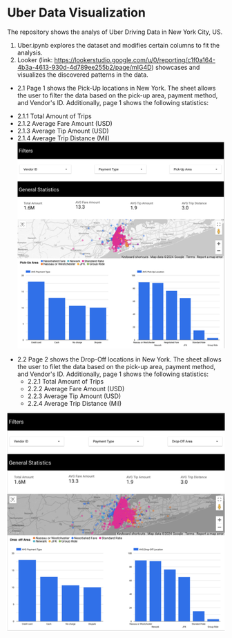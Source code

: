 # Uber Data Visualization

The repository shows the analys of Uber Driving Data in New York City, US. 

1. Uber.ipynb explores the dataset and modifies certain columns to fit the analysis.
2. Looker (link: https://lookerstudio.google.com/u/0/reporting/c1f0a164-4b3a-4613-930d-4d789ee255b2/page/mIG4D) showcases and visualizes the discovered patterns in the data.
* 2.1 Page 1 shows the Pick-Up locations in New York. The sheet allows the user to filter the data based on the pick-up area, payment method, and Vendor's ID. Additionally, page 1 shows the following statistics: 
- 2.1.1 Total Amount of Trips
- 2.1.2 Average Fare Amount (USD)
- 2.1.3 Average Tip Amount (USD)
- 2.1.4 Average Trip Distance (Mil)
![screenshot](screenshot.png)

 * 2.2 Page 2 shows the Drop-Off locations in New York. The sheet allows the user to filet the data based on the pick-up area, payment method, and Vendor's ID. Additionally, page 1 shows the following statistics: 
   - 2.2.1 Total Amount of Trips
   - 2.2.2 Average Fare Amount (USD)
   - 2.2.3 Average Tip Amount (USD)
   - 2.2.4 Average Trip Distance (Mil)

![screenshot](screenshot2.png)
